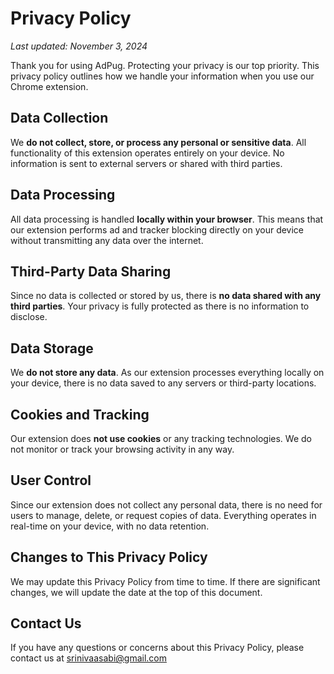 # Privacy Policy

_Last updated: November 3, 2024_

Thank you for using AdPug. Protecting your privacy is our top priority. This privacy policy outlines how we handle your information when you use our Chrome extension.

## Data Collection

We **do not collect, store, or process any personal or sensitive data**. All functionality of this extension operates entirely on your device. No information is sent to external servers or shared with third parties.

## Data Processing

All data processing is handled **locally within your browser**. This means that our extension performs ad and tracker blocking directly on your device without transmitting any data over the internet.

## Third-Party Data Sharing

Since no data is collected or stored by us, there is **no data shared with any third parties**. Your privacy is fully protected as there is no information to disclose.

## Data Storage

We **do not store any data**. As our extension processes everything locally on your device, there is no data saved to any servers or third-party locations.

## Cookies and Tracking

Our extension does **not use cookies** or any tracking technologies. We do not monitor or track your browsing activity in any way.

## User Control

Since our extension does not collect any personal data, there is no need for users to manage, delete, or request copies of data. Everything operates in real-time on your device, with no data retention.

## Changes to This Privacy Policy

We may update this Privacy Policy from time to time. If there are significant changes, we will update the date at the top of this document.

## Contact Us

If you have any questions or concerns about this Privacy Policy, please contact us at srinivaasabi@gmail.com
